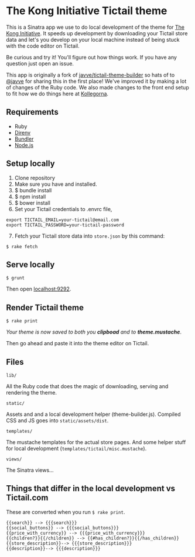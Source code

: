 # The Kong Initiative Tictail theme

This is a Sinatra app we use to do local development of the theme for [The Kong Initiative](http://www.konginitiative.com). It speeds up development by downloading your Tictail store data and let's you develop on your local machine instead of being stuck with the code editor on Tictail.

Be curious and try it! You'll figure out how things work. If you have any question just open an issue.

This app is originally a fork of [javve/tictail-theme-builder](https://github.com/javve/tictail-theme-builder) so hats of to [@javve](https://twitter.com/javve) for sharing this in the first place!
We've improved it by making a lot of changes of the Ruby code. We also made changes to the front end setup to fit how we do things here at [Kollegorna](https://labs.kollegorna.se).

## Requirements
* Ruby
* [Direnv](http://direnv.net/)
* [Bundler](https://rubygems.org/gems/bundler)
* [Node.js](http://nodejs.org)

## Setup locally
1. Clone repository
2. Make sure you have  and  installed.
3. $ bundle install
4. $ npm install
5. $ bower install
6. Set your Tictail credentials to .envrc file,
  ```
  export TICTAIL_EMAIL=your-tictail@email.com
  export TICTAIL_PASSWORD=your-tictail-password
  ```
7. Fetch your Tictail store data into `store.json` by this command:
  ```
  $ rake fetch
  ```

## Serve locally
  ```
  $ grunt
  ```

Then open [localhost:9292](http://localhost:9292).

## Render Tictail theme
  ```
  $ rake print
  ```

*Your theme is now saved to both you __clipboad__ and to __theme.mustache__*.

Then go ahead and paste it into the theme editor on Tictail.

## Files

```
lib/
```
All the Ruby code that does the magic of downloading, serving and rendering the theme.

```
static/
```
Assets and and a local development helper (theme-builder.js).
Compiled CSS and JS goes into `static/assets/dist`.

```
templates/
```
The mustache templates for the actual store pages. And some helper stuff for local development (`templates/tictail/misc.mustache`).

```
views/
```
The Sinatra views…

## Things that differ in the local development vs Tictail.com
These are converted when you run `$ rake print`.

```
{{search}} --> {{{search}}}
{{social_buttons}} --> {{{social_buttons}}}
{{price_with_currency}} --> {{{price_with_currency}}}
{{children?}}{{/children}} --> {{#has_children?}}{{/has_children}}
{{store_description}}--> {{{store_description}}}
{{description}}--> {{{description}}}
```
